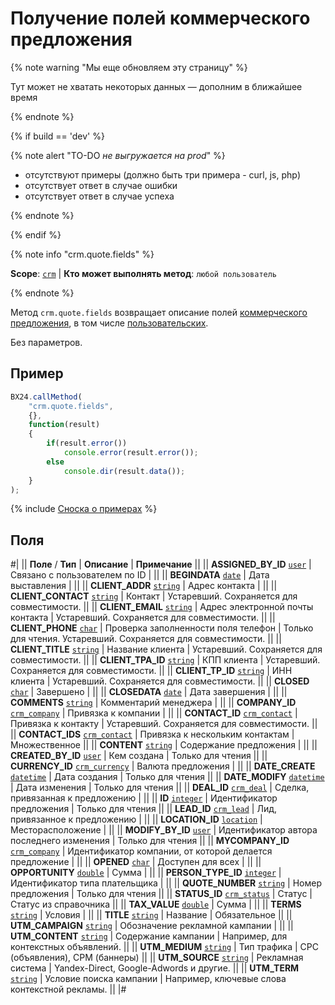 # Получение полей коммерческого предложения

{% note warning "Мы еще обновляем эту страницу" %}

Тут может не хватать некоторых данных — дополним в ближайшее время

{% endnote %}

{% if build == 'dev' %}

{% note alert "TO-DO _не выгружается на prod_" %}

- отсутствуют примеры (должно быть три примера - curl, js, php)
- отсутствует ответ в случае ошибки
- отсутствует ответ в случае успеха

{% endnote %}

{% endif %}

{% note info "crm.quote.fields" %}

**Scope**: [`crm`](../../scopes/permissions.md) | **Кто может выполнять метод**: `любой пользователь`

{% endnote %}

Метод `crm.quote.fields` возвращает описание полей [коммерческого предложения](./crm-quote-add.md), в том числе [пользовательских](./crm-quote-user-field-add.md).

Без параметров.

## Пример

```js
BX24.callMethod(
    "crm.quote.fields",
    {},
    function(result)
    {
        if(result.error())
            console.error(result.error());
        else
            console.dir(result.data());
    }
);
```

{% include [Сноска о примерах](../../../_includes/examples.md) %}

## Поля

#|
|| **Поле** / **Тип** | **Описание** | **Примечание** ||
|| **ASSIGNED_BY_ID** 
[`user`](../../data-types.md) | Связано с пользователем по ID | ||
|| **BEGINDATA** 
[`date`](../../data-types.md) | Дата выставления | ||
|| **CLIENT_ADDR** 
[`string`](../../data-types.md) | Адрес контакта | ||
|| **CLIENT_CONTACT** 
[`string`](../../data-types.md) | Контакт | Устаревший. Сохраняется для совместимости. ||
|| **CLIENT_EMAIL** 
[`string`](../../data-types.md) | Адрес электронной почты контакта | Устаревший. Сохраняется для совместимости. ||
|| **CLIENT_PHONE** 
[`char`](../../data-types.md) | Проверка заполненности поля телефон | Только для чтения. Устаревший. Сохраняется для совместимости. ||
|| **CLIENT_TITLE** 
[`string`](../../data-types.md) | Название клиента | Устаревший. Сохраняется для совместимости. ||
|| **CLIENT_TPA_ID** 
[`string`](../../data-types.md) | КПП клиента | Устаревший. Сохраняется для совместимости. ||
|| **CLIENT_TP_ID** 
[`string`](../../data-types.md) | ИНН клиента | Устаревший. Сохраняется для совместимости. ||
|| **CLOSED** 
[`char`](../../data-types.md) | Завершено | ||
|| **CLOSEDATA** 
[`date`](../../data-types.md) | Дата завершения | ||
|| **COMMENTS** 
[`string`](../../data-types.md) | Комментарий менеджера | ||
|| **COMPANY_ID** 
[`crm_company`](../../data-types.md) | Привязка к компании | ||
|| **CONTACT_ID** 
[`crm_contact`](../../data-types.md) | Привязка к контакту | Устаревший. Сохраняется для совместимости. ||
|| **CONTACT_IDS** 
[`crm_contact`](../../data-types.md) | Привязка к нескольким контактам | Множественное ||
|| **CONTENT** 
[`string`](../../data-types.md) | Содержание предложения | ||
|| **CREATED_BY_ID** 
[`user`](../../data-types.md) | Кем создана | Только для чтения ||
|| **CURRENCY_ID** 
[`crm_currency`](../../data-types.md) | Валюта предложения | ||
|| **DATE_CREATE** 
[`datetime`](../../data-types.md) | Дата создания | Только для чтения ||
|| **DATE_MODIFY** 
[`datetime`](../../data-types.md) | Дата изменения | Только для чтения ||
|| **DEAL_ID** 
[`crm_deal`](../../data-types.md) | Сделка, привязанная к предложению | ||
|| **ID** 
[`integer`](../../data-types.md) | Идентификатор предложения | Только для чтения ||
|| **LEAD_ID** 
[`crm_lead`](../../data-types.md) | Лид, привязанное к предложению | ||
|| **LOCATION_ID** 
[`location`](../../data-types.md) | Месторасположение | ||
|| **MODIFY_BY_ID** 
[`user`](../../data-types.md) | Идентификатор автора последнего изменения | Только для чтения ||
|| **MYCOMPANY_ID** 
[`crm_company`](../../data-types.md) | Идентификатор компании, от которой делается предложение | ||
|| **OPENED** 
[`char`](../../data-types.md) | Доступен для всех | ||
|| **OPPORTUNITY** 
[`double`](../../data-types.md) | Сумма | ||
|| **PERSON_TYPE_ID** 
[`integer`](../../data-types.md) | Идентификатор типа плательщика | ||
|| **QUOTE_NUMBER** 
[`string`](../../data-types.md) | Номер предложения | Только для чтения ||
|| **STATUS_ID** 
[`crm_status`](../../data-types.md) | Статус | Статус из справочника ||
|| **TAX_VALUE** 
[`double`](../../data-types.md) | Сумма | ||
|| **TERMS** 
[`string`](../../data-types.md) | Условия | ||
|| **TITLE** 
[`string`](../../data-types.md) | Название | Обязательное ||
|| **UTM_CAMPAIGN** 
[`string`](../../data-types.md) | Обозначение рекламной кампании | ||
|| **UTM_CONTENT** 
[`string`](../../data-types.md) | Содержание кампании | Например, для контекстных объявлений. ||
|| **UTM_MEDIUM** 
[`string`](../../data-types.md) | Тип трафика | CPC (объявления), CPM (баннеры) ||
|| **UTM_SOURCE** 
[`string`](../../data-types.md) | Рекламная система | Yandex-Direct, Google-Adwords и другие. ||
|| **UTM_TERM** 
[`string`](../../data-types.md) | Условие поиска кампании | Например, ключевые слова контекстной рекламы. ||
|#